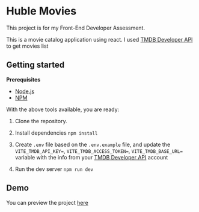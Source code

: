# Huble Movies

This project is for my Front-End Developer Assessment.

This is a movie catalog application using react. I used [TMDB Developer API](https://developer.themoviedb.org/docs/getting-started) to get movies list

## Getting started

**Prerequisites**

- [Node.js](https://nodejs.org/en/download/)
- [NPM](https://docs.npmjs.com/cli/v10/commands/npm)

With the above tools available, you are ready:

1. Clone the repository.

2. Install dependencies
   ```npm install```

3. Create `.env` file based on the `.env.example` file, and update the `VITE_TMDB_API_KEY=`, `VITE_TMDB_ACCESS_TOKEN=`, `VITE_TMDB_BASE_URL=` variable with the info from your [TMDB Developer API](https://developer.themoviedb.org/) account

4. Run the dev server
   ```npm run dev```

## Demo

You can preview the project [here](https://huble-movies.onrender.com)

